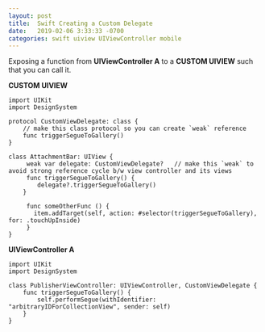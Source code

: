 ```yaml
---
layout: post
title:  Swift Creating a Custom Delegate
date:   2019-02-06 3:33:33 -0700
categories: swift uiview UIViewController mobile
---
```

Exposing a function from **UIViewController A** to a **CUSTOM UIVIEW** such that you can call it.

**CUSTOM UIVIEW**

```
import UIKit
import DesignSystem

protocol CustomViewDelegate: class {
    // make this class protocol so you can create `weak` reference
    func triggerSegueToGallery()
}

class AttachmentBar: UIView {
     weak var delegate: CustomViewDelegate?   // make this `weak` to avoid strong reference cycle b/w view controller and its views
     func triggerSegueToGallery() {
        delegate?.triggerSegueToGallery()
    }

     func someOtherFunc () {
       item.addTarget(self, action: #selector(triggerSegueToGallery), for: .touchUpInside)
     }
}
```

**UIViewController A**

```
import UIKit
import DesignSystem

class PublisherViewController: UIViewController, CustomViewDelegate {
    func triggerSegueToGallery() {
        self.performSegue(withIdentifier: "arbitraryIDForCollectionView", sender: self)
    }
}
```
